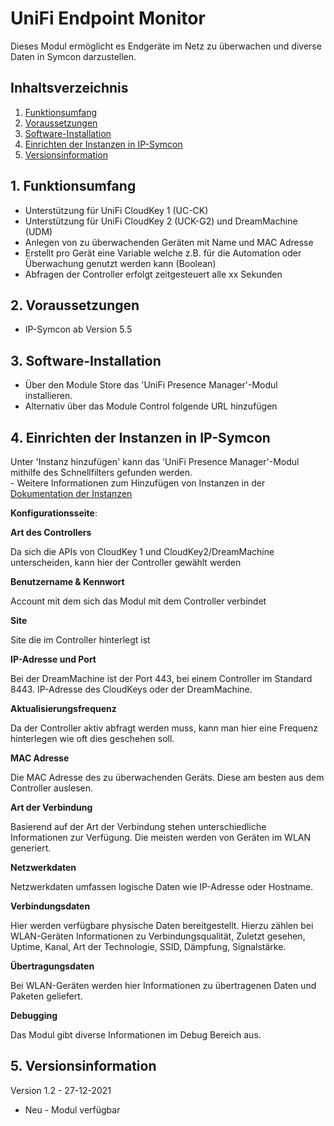 # UniFi Endpoint Monitor
Dieses Modul ermöglicht es Endgeräte im Netz zu überwachen und diverse Daten in Symcon darzustellen.

## Inhaltsverzeichnis

1. [Funktionsumfang](#1-funktionsumfang)
2. [Voraussetzungen](#2-voraussetzungen)
3. [Software-Installation](#3-software-installation)
4. [Einrichten der Instanzen in IP-Symcon](#4-einrichten-der-instanzen-in-ip-symcon)
5. [Versionsinformation](#5-versionsinformation)

## 1. Funktionsumfang

* Unterstützung für UniFi CloudKey 1 (UC-CK)
* Unterstützung für UniFi CloudKey 2 (UCK-G2) und DreamMachine (UDM)
* Anlegen von zu überwachenden Geräten mit Name und MAC Adresse 
* Erstellt pro Gerät eine Variable welche z.B. für die Automation oder Überwachung genutzt werden kann (Boolean)
* Abfragen der Controller erfolgt zeitgesteuert alle xx Sekunden

## 2. Voraussetzungen

- IP-Symcon ab Version 5.5

## 3. Software-Installation

* Über den Module Store das 'UniFi Presence Manager'-Modul installieren.
* Alternativ über das Module Control folgende URL hinzufügen

## 4. Einrichten der Instanzen in IP-Symcon

 Unter 'Instanz hinzufügen' kann das 'UniFi Presence Manager'-Modul mithilfe des Schnellfilters gefunden werden.  
	- Weitere Informationen zum Hinzufügen von Instanzen in der [Dokumentation der Instanzen](https://www.symcon.de/service/dokumentation/konzepte/instanzen/#Instanz_hinzufügen)

__Konfigurationsseite__:

**Art des Controllers**

Da sich die APIs von CloudKey 1 und CloudKey2/DreamMachine unterscheiden, kann hier der Controller gewählt werden

**Benutzername & Kennwort**

Account mit dem sich das Modul mit dem Controller verbindet

**Site**

Site die im Controller hinterlegt ist 

**IP-Adresse und Port**

Bei der DreamMachine ist der Port 443, bei einem Controller im Standard 8443. IP-Adresse des CloudKeys oder der DreamMachine.

**Aktualisierungsfrequenz**

Da der Controller aktiv abfragt werden muss, kann man hier eine Frequenz hinterlegen wie oft dies geschehen soll. 

**MAC Adresse**

Die MAC Adresse des zu überwachenden Geräts. Diese am besten aus dem Controller auslesen.

**Art der Verbindung**

Basierend auf der Art der Verbindung stehen unterschiedliche Informationen zur Verfügung. Die meisten werden von Geräten im WLAN generiert. 

**Netzwerkdaten**

Netzwerkdaten umfassen logische Daten wie IP-Adresse oder Hostname. 

**Verbindungsdaten**

Hier werden verfügbare physische Daten bereitgestellt. Hierzu zählen bei WLAN-Geräten Informationen zu Verbindungsqualität, Zuletzt gesehen, Uptime, Kanal, Art der Technologie, SSID, Dämpfung, Signalstärke. 

**Übertragungsdaten**

Bei WLAN-Geräten werden hier Informationen zu übertragenen Daten und Paketen geliefert.

**Debugging**

Das Modul gibt diverse Informationen im Debug Bereich aus. 

## 5. Versionsinformation

Version 1.2 - 27-12-2021
* Neu - Modul verfügbar
